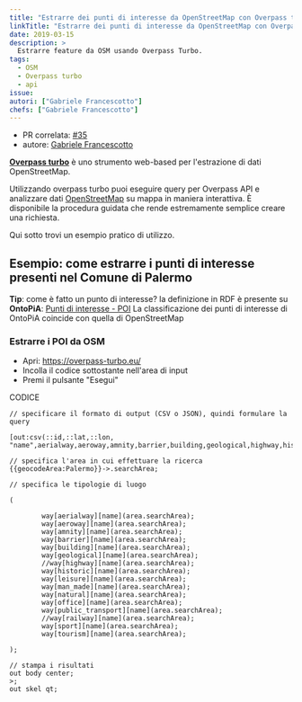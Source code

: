 ```yaml
---
title: "Estrarre dei punti di interesse da OpenStreetMap con Overpass turbo"
linkTitle: "Estrarre dei punti di interesse da OpenStreetMap con Overpass turbo"
date: 2019-03-15
description: >
  Estrarre feature da OSM usando Overpass Turbo.
tags:
  - OSM
  - Overpass turbo
  - api
issue:
autori: ["Gabriele Francescotto"]
chefs: ["Gabriele Francescotto"]
---
```



- PR correlata: [#35](https://github.com/opendatasicilia/tansignari/pull/35)
- autore: [Gabriele Francescotto](https://github.com/gabrielefrancescotto)

**[Overpass turbo](https://overpass-turbo.eu/)** è uno strumento web-based per l'estrazione di dati OpenStreetMap.

Utilizzando overpass turbo puoi eseguire query per Overpass API e analizzare dati [OpenStreetMap](https://www.openstreetmap.org/) su mappa in maniera interattiva. È disponibile la procedura guidata che rende estremamente semplice creare una richiesta.

Qui sotto trovi un esempio pratico di utilizzo.

## Esempio: come estrarre i punti di interesse presenti nel Comune di Palermo

**Tip**: come è fatto un punto di interesse?
la definizione in RDF è presente su **OntoPiA**: [Punti di interesse - POI](https://github.com/italia/daf-ontologie-vocabolari-controllati/tree/master/Ontologie/POI)
La classificazione dei punti di interesse di OntoPiA coincide con quella di OpenStreetMap

### Estrarre i POI da OSM

* Apri: https://overpass-turbo.eu/
* Incolla il codice sottostante nell'area di input
* Premi il pulsante "Esegui"


CODICE

```
// specificare il formato di output (CSV o JSON), quindi formulare la query

[out:csv(::id,::lat,::lon, "name",aerialway,aeroway,amnity,barrier,building,geological,highway,historic,leisure,man_made,natural,office,public_transport,railway,sport,tourism,"addr:housenumber","addr:street","addr:postcode","addr:city","contact:email","contact:fax","contact:phone","website","wikipedia","wikidata";true)];

// specifica l'area in cui effettuare la ricerca
{{geocodeArea:Palermo}}->.searchArea;

// specifica le tipologie di luogo

(

        way[aerialway][name](area.searchArea);
        way[aeroway][name](area.searchArea);
        way[amnity][name](area.searchArea);
        way[barrier][name](area.searchArea);
        way[building][name](area.searchArea);
        way[geological][name](area.searchArea);
        //way[highway][name](area.searchArea);
        way[historic][name](area.searchArea);
        way[leisure][name](area.searchArea);
        way[man_made][name](area.searchArea);
        way[natural][name](area.searchArea);
        way[office][name](area.searchArea);
        way[public_transport][name](area.searchArea);
        //way[railway][name](area.searchArea);
        way[sport][name](area.searchArea);
        way[tourism][name](area.searchArea);

);

// stampa i risultati
out body center;
>;
out skel qt;

```
